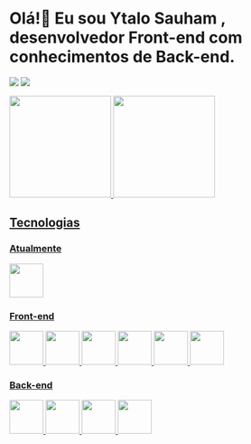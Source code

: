 # Olá!👋 Eu sou Ytalo Sauham , desenvolvedor Front-end com conhecimentos de Back-end.

<div>

  <a href="https://www.instagram.com/ytalo.sauhan/" target="_blank"><img src="https://img.shields.io/badge/-Instagram-%23E4405F?style=for-the-badge&logo=instagram&logoColor=white" target="_blank"></a>
  <a href="https://www.linkedin.com/in/ytalo-sauham-54a363215/" target="_blank"><img src="https://img.shields.io/badge/-LinkedIn-%230077B5?style=for-the-badge&logo=linkedin&logoColor=white" target="_blank"></a>   

</div>

<div>
  <a href="https://github.com/YtaloSauham">
  <img height="180em" src="https://github-readme-stats.vercel.app/api/top-langs/?username=YtaloSauham&layout=compact&langs_count=7&theme=dracula"/>
  <img height="180em" src="https://github-readme-stats.vercel.app/api?username=YtaloSauham&show_icons=true&theme=dracula&include_all_commits=true&count_private=true"/>
</div>


## Tecnologias

### Atualmente

<img src="[https://www.google.com/url?sa=i&url=https%3A%2F%2Fcommons.wikimedia.org%2Fwiki%2FFile%3AMicrosoft_Power_Platform_logo.svg&psig=AOvVaw1IHtxGKHlKe0m0_R5jKMqf&ust=1729198730502000&source=images&cd=vfe&opi=89978449&ved=0CBEQjRxqFwoTCLCug67lk4kDFQAAAAAdAAAAABAE](https://upload.wikimedia.org/wikipedia/commons/thumb/1/1a/Microsoft_Power_Platform_logo.svg/512px-Microsoft_Power_Platform_logo.svg.png?20231122081707)" width="60" height="60"/>

### Front-end
<div>


 <img src="https://cdn.jsdelivr.net/gh/devicons/devicon/icons/html5/html5-original.svg" width="60" height="60"/>
                   
 <img src="https://cdn.jsdelivr.net/gh/devicons/devicon/icons/css3/css3-original.svg" width="60" height="60"/>
 
 <img src="https://cdn.jsdelivr.net/gh/devicons/devicon/icons/javascript/javascript-plain.svg" width="60" height="60"/>
                    
 <img src="https://cdn.jsdelivr.net/gh/devicons/devicon/icons/tailwindcss/tailwindcss-original-wordmark.svg" width="60" height="60"/>
 
 
  <img src="https://cdn.jsdelivr.net/gh/devicons/devicon/icons/react/react-original.svg" width="60" height="60" />
          
  
 <img src="https://cdn.jsdelivr.net/gh/devicons/devicon/icons/nextjs/nextjs-original-wordmark.svg" width="60" height="60"/>
          
           
          
 
 <div/>
 
 ### Back-end
 
  <img src="https://cdn.jsdelivr.net/gh/devicons/devicon/icons/java/java-original-wordmark.svg" width="60" height="60" />
   
  <img src="https://cdn.jsdelivr.net/gh/devicons/devicon/icons/spring/spring-original-wordmark.svg" width="60" height="60" />
          
  <img src="https://cdn.jsdelivr.net/gh/devicons/devicon/icons/typescript/typescript-original.svg"  width="60" height="60"/>
  
  <img src="https://cdn.jsdelivr.net/gh/devicons/devicon/icons/nodejs/nodejs-original-wordmark.svg" width="60" height="60" />
          
 
 <div>
 
 
